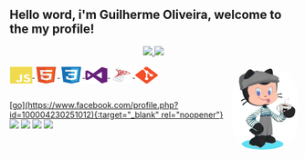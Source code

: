 ## Hello word, i'm Guilherme Oliveira, welcome to the my profile!

<div align="center">
    <a href="https://github.com/gscodebrasil">
    <img height="150" src="https://github-readme-stats.vercel.app/api?username=gscodebrasil&show_icons=true&theme=dracula&include_all_commits=true&count_private=true"/>
    <img height="150" src="https://github-readme-stats.vercel.app/api/top-langs/?username=gscodebrasil&layout=compact&langs_count=7&theme=dracula"/>     
</div> 

<div style="display: inline_block"><br>
    <img align="center" alt="Javascript" height="30" width="40" src="https://raw.githubusercontent.com/gscodebrasil/devicons/main/icons/javascript/javascript-plain.svg" title="Javascript">
    <img align="center" alt="HTML5" height="30" width="40" src="https://raw.githubusercontent.com/gscodebrasil/devicons/main/icons/html5/html5-original.svg" title="HTML5">
    <img align="center" alt="CSS3" height="30" width="40" src="https://raw.githubusercontent.com/gscodebrasil/devicons/main/icons/css3/css3-original.svg" title="CSS3">
    <img align="center" alt="VB.Net" height="30" width="40" src="https://raw.githubusercontent.com/gscodebrasil/devicons/main/icons/visualstudio/visualstudio-plain.svg" title="VB.Net">
    <img align="center" alt="Sql-server" height="30" width="40" src="https://raw.githubusercontent.com/gscodebrasil/devicons/main/icons/microsoftsqlserver/sql-server.svg" title="Sql-server"> 
    <img align="center" alt="Git" height="30" width="40" src="https://raw.githubusercontent.com/gscodebrasil/devicons/main/icons/git/git-plain.svg" title="Git">   
    <img align="right" alt="GitHub-Cat" height="150" style="border-radius:50px;" src="https://github.com/gscodebrasil/devicons/blob/main/icons/github/mygitcat.png">     
</div>
  
  ##  

<div>
    [go](https://www.facebook.com/profile.php?id=100004230251012){:target="_blank" rel="noopener"}
    <a href="https://www.facebook.com/profile.php?id=100004230251012" target="_blank"><img src="https://img.shields.io/badge/Facebook-1877F2?style=for-the-badge&logo=facebook&logoColor=white"></a>
  <a href="https://www.instagram.com/xguioliveirax/" target="_blank"><img src="https://img.shields.io/badge/-Instagram-%23E4405F?style=for-the-badge&logo=instagram&logoColor=white" target="_blank"></a>
  <a href = "mailto:contatorafaballerini@gmail.com"><img src="https://img.shields.io/badge/-Gmail-%23333?style=for-the-badge&logo=gmail&logoColor=white" target="_blank"></a>
  <a href="https://www.linkedin.com/in/guilherme-oliveira-400605146/" target="_blank"><img src="https://img.shields.io/badge/-LinkedIn-%230077B5?style=for-the-badge&logo=linkedin&logoColor=white" target="_blank"></a> 
</div>
